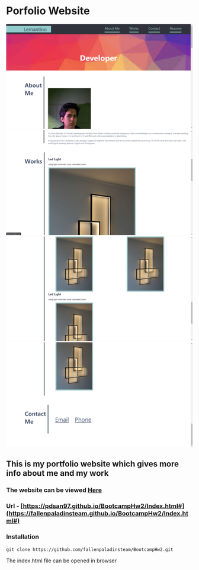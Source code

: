 # Porfolio Website

![](./Assets/Image-2.png)
![](./Assets/Image-3.png)
![](./Assets/Image-4.png)
![](./Assets/Image-1.png)

## This is my portfolio website which gives more info about me and my work

### The website can be viewed [Here](https://fallenpaladinsteam.github.io/BootcampHw2/Index.html#)

### Url - [https://pdsan97.github.io/BootcampHw2/Index.html#](https://fallenpaladinsteam.github.io/BootcampHw2/Index.html#)

### Installation

```
git clone https://github.com/fallenpaladinsteam/BootcampHw2.git
```

The index.html file can be opened in browser
